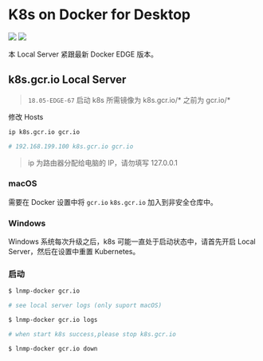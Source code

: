 # K8s on Docker for Desktop

[![](https://img.shields.io/badge/AD-%E8%85%BE%E8%AE%AF%E4%BA%91%E5%AE%B9%E5%99%A8%E6%9C%8D%E5%8A%A1-blue.svg)](https://cloud.tencent.com/redirect.php?redirect=10058&cps_key=3a5255852d5db99dcd5da4c72f05df61) [![](https://img.shields.io/badge/Support-%E8%85%BE%E8%AE%AF%E4%BA%91%E8%87%AA%E5%AA%92%E4%BD%93-brightgreen.svg)](https://cloud.tencent.com/developer/support-plan?invite_code=13vokmlse8afh)

本 Local Server 紧跟最新 Docker EDGE 版本。

## k8s.gcr.io Local Server

> `18.05-EDGE-67` 启动 k8s 所需镜像为 k8s.gcr.io/* 之前为 gcr.io/*

修改 Hosts

```bash
ip k8s.gcr.io gcr.io

# 192.168.199.100 k8s.gcr.io gcr.io
```

> ip 为路由器分配给电脑的 IP，请勿填写 127.0.0.1

### macOS

需要在 Docker 设置中将 `gcr.io` `k8s.gcr.io` 加入到非安全仓库中。

### Windows

Windows 系统每次升级之后，k8s 可能一直处于启动状态中，请首先开启 Local Server，然后在设置中重置 Kubernetes。

### 启动

```bash
$ lnmp-docker gcr.io

# see local server logs (only suport macOS)

$ lnmp-docker gcr.io logs

# when start k8s success,please stop k8s.gcr.io

$ lnmp-docker gcr.io down
```
